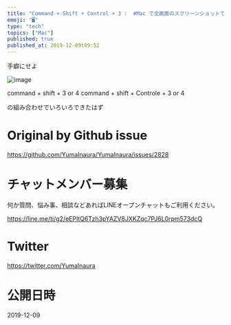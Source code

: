```yaml
---
title: "Command + Shift + Control + 3 :  #Mac で全画面のスクリーンショットでキャプチャしてクリックボードにコピ"
emoji: "🖥"
type: "tech"
topics: ["Mac"]
published: true
published_at: 2019-12-09t09:52
---
```


手癖にせよ

![image](https://user-images.githubusercontent.com/13635059/70381886-80cd9680-1995-11ea-8593-7878a10bca39.png)

command + shift + 3 or 4
command + shift + Controle + 3 or 4

の組み合わせでいろいろできたはず

# Original by Github issue

https://github.com/YumaInaura/YumaInaura/issues/2828








<!-- Update From Qiita API -->

# チャットメンバー募集


何か質問、悩み事、相談などあればLINEオープンチャットもご利用ください。

https://line.me/ti/g2/eEPltQ6Tzh3pYAZV8JXKZqc7PJ6L0rpm573dcQ





# Twitter


https://twitter.com/YumaInaura


<!-- Update From Qiita API -->



# 公開日時

2019-12-09
